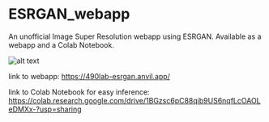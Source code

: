 # ESRGAN_webapp
An unofficial Image Super Resolution webapp using ESRGAN. Available as a webapp and a Colab Notebook.

![alt text](https://github.com/taheranjary/ESRGAN_webapp/blob/main/ESRGAN.jpg?raw=true)

link to webapp: https://490lab-esrgan.anvil.app/

link to Colab Notebook for easy inference: https://colab.research.google.com/drive/1BGzsc6pC88qib9US6nqfLcOAOLeDMXx-?usp=sharing
